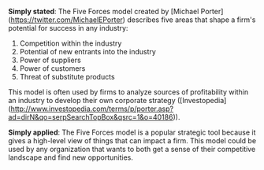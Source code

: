 **Simply stated**: The Five Forces model created by [Michael Porter] (https://twitter.com/MichaelEPorter) describes five areas that shape a firm's potential for success in any industry:

1. Competition within the industry
2. Potential of new entrants into the industry
3. Power of suppliers
4. Power of customers
5. Threat of substitute products

This model is often used by firms to analyze sources of profitability within an industry to develop their own corporate strategy ([Investopedia] (http://www.investopedia.com/terms/p/porter.asp?ad=dirN&qo=serpSearchTopBox&qsrc=1&o=40186)).

**Simply applied**: The Five Forces model is a popular strategic tool because it gives a high-level view of things that can impact a firm. This model could be used by any organization that wants to both get a sense of their competitive landscape and find new opportunities.
